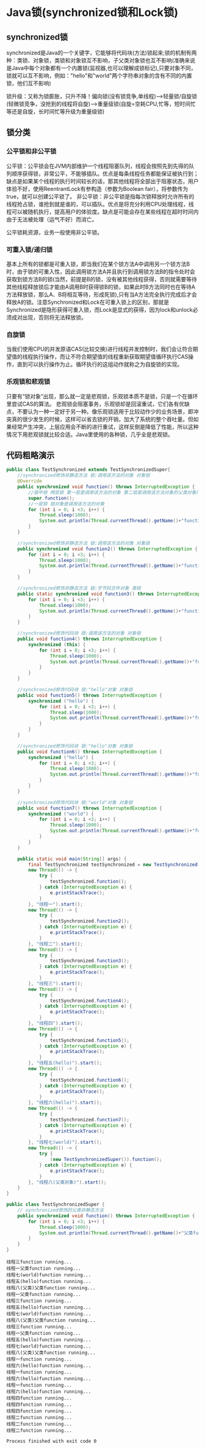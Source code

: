 # Java锁(synchronized锁和Lock锁)

## synchronized锁

synchronized是Java的一个关键字，它能够将代码块(方法)锁起来;锁的机制有两种：类锁、对象锁，类锁和对象锁互不影响，子父类对象锁也互不影响(准确来说是Java中每个对象都有一个内置锁(监视器,也可以理解成锁标记),只要对象不同，锁就可以互不影响，例如："hello"和"world"两个字符串对象的含有不同的内置锁，他们互不影响)

锁升级：又称为锁膨胀，只升不降！偏向锁(没有锁竞争,单线程)——>轻量锁/自旋锁(轻微锁竞争，没抢到的线程将自旋)——>重量级锁(自旋=空耗CPU,忙等，短时间忙等还是自旋，长时间忙等升级为重量级锁)

## 锁分类

### 公平锁和非公平锁

公平锁：公平锁会在JVM内部维护一个线程阻塞队列，线程会按照先到先得的队列顺序获得锁，非常公平，不能够插队。优点是每条线程任务都能保证被执行到；缺点是如果某个线程的执行时间较长的话，那其他线程将全部出于阻塞状态，用户体验不好，使用ReentrantLock有参构造（参数为Boolean fair），将参数传为true，就可以创建公平锁了。
非公平锁：非公平锁是指每次锁释放时允许所有的线程抢占锁，谁抢到就是谁的，可以插队。优点是将充分利用CPU处理线程，线程可以被随机执行，提高用户的体验度。缺点是可能会存在某些线程在超时时间内由于无法被处理（运气不好）而消亡。

公平锁耗资源，业务一般使用非公平锁。

### 可重入锁/递归锁

基本上所有的锁都是可重入锁，即当我们在某个锁方法A中调用另一个锁方法B时，由于锁的可重入性，因此调用锁方法A并且执行到调用锁方法B的指令处时会获取到锁方法B的锁(当然，前提是B的锁，没有被其他线程获得，否则就需要等待其他线程释放锁后才能由A调用B时获得锁B的锁，如果此时B方法同时也在等待A方法释放锁，那么A、B将相互等待，形成死锁),只有当A方法完全执行完成后才会释放A的锁。注意Synchronized和Lock在可重入锁上的区别，那就是Synchronized是隐形获得可重入锁，而Lock是显式的获得，因为lock和unlock必须成对出现，否则将无法释放锁。

### 自旋锁

当我们使用CPU的并发原语CAS(比较交换)进行线程并发控制时，我们会让符合期望值的线程执行操作，而让不符合期望值的线程重新获取期望值循环执行CAS操作，直到可以执行操作为止。循环执行的这组动作就称之为自旋锁的实现。

### 乐观锁和悲观锁

只要有“锁对象”出现，那么就一定是悲观锁，乐观锁本质不是锁，只是一个在循环里尝试CAS的算法。
悲观锁会阻塞事务，乐观锁却是回滚重试，它们各有优缺点，不要认为一种一定好于另一种。像乐观锁适用于比较动作少的业务场景，即冲突真的很少发生的时候，这样可以省去锁的开销，加大了系统的整个吞吐量。但如果经常产生冲突，上层应用会不断的进行重试，这样反倒是降低了性能，所以这种情况下用悲观锁就比较合适。Java里使用的各种锁，几乎全是悲观锁。

## 代码粗略演示

```TestSynchronized.java
public class TestSynchronized extends TestSynchronizedSuper{
	//synchronized修饰非静态方法 锁:调用该方法的对象 对象锁
	@Override
	public synchronized void function() throws InterruptedException {
		//锁中锁 两层锁 第一层是调用该方法的对象 第二层是调用该方法对象的父类对象(构造方法) 锁内部的程序是顺序执行的 内锁依托于外锁存在
		super.function();
		//一层锁 锁对象是调用该方法的对象
		for (int i = 0; i <3; i++) {
			Thread.sleep(1000);
			System.out.println(Thread.currentThread().getName()+"function running...");
		}
	}

	//synchronized修饰非静态方法 锁:调用该方法的对象 对象锁
	public synchronized void function2() throws InterruptedException {
		for (int i = 0; i <3; i++) {
			Thread.sleep(1000);
			System.out.println(Thread.currentThread().getName()+"function running...");
		}
	}

	//synchronized修饰非静态方法 锁:字节码文件对象 类锁
	public static synchronized void function3() throws InterruptedException {
		for (int i = 0; i <3; i++) {
			Thread.sleep(1000);
			System.out.println(Thread.currentThread().getName()+"function running...");
		}
	}

	//synchronized修饰代码块 锁:调用该方法的对象 对象锁
	public void function4() throws InterruptedException {
		synchronized (this) {
			for (int i = 0; i <3; i++) {
				Thread.sleep(1000);
				System.out.println(Thread.currentThread().getName()+"function running...");
			}
		}
	}

	//synchronized修饰代码块 锁:"hello"对象 对象锁
	public void function5() throws InterruptedException {
		synchronized ("hello") {
			for (int i = 0; i <3; i++) {
				Thread.sleep(1000);
				System.out.println(Thread.currentThread().getName()+"function running...");
			}
		}
	}

	//synchronized修饰代码块 锁:"hello"对象 对象锁
	public void function6() throws InterruptedException {
		synchronized ("hello") {
			for (int i = 0; i <3; i++) {
				Thread.sleep(1000);
				System.out.println(Thread.currentThread().getName()+"function running...");
			}
		}
	}

	//synchronized修饰代码块 锁:"world"对象 对象锁
	public void function7() throws InterruptedException {
		synchronized ("world") {
			for (int i = 0; i <3; i++) {
				Thread.sleep(1000);
				System.out.println(Thread.currentThread().getName()+"function running...");
			}
		}
	}

	public static void main(String[] args) {
		final TestSynchronized testSynchronized = new TestSynchronized();
		new Thread(() -> {
			try {
				testSynchronized.function();
			} catch (InterruptedException e) {
				e.printStackTrace();
			}
		}, "线程一").start();
		new Thread(() -> {
			try {
				testSynchronized.function2();
			} catch (InterruptedException e) {
				e.printStackTrace();
			}
		}, "线程二").start();
		new Thread(() -> {
			try {
				testSynchronized.function3();
			} catch (InterruptedException e) {
				e.printStackTrace();
			}
		}, "线程三").start();
		new Thread(() -> {
			try {
				testSynchronized.function4();
			} catch (InterruptedException e) {
				e.printStackTrace();
			}
		}, "线程四").start();
		new Thread(() -> {
			try {
				testSynchronized.function5();
			} catch (InterruptedException e) {
				e.printStackTrace();
			}
		}, "线程五(hello)").start();
		new Thread(() -> {
			try {
				testSynchronized.function6();
			} catch (InterruptedException e) {
				e.printStackTrace();
			}
		}, "线程六(hello)").start();
		new Thread(() -> {
			try {
				testSynchronized.function7();
			} catch (InterruptedException e) {
				e.printStackTrace();
			}
		}, "线程七(world)").start();
		new Thread(() -> {
			try {
				(new TestSynchronizedSuper()).function();
			} catch (InterruptedException e) {
				e.printStackTrace();
			}
		}, "线程八(父类对象)").start();
	}
}
```

```TestSynchronizedSuper.java
public class TestSynchronizedSuper {
	// synchronized修饰的父类非静态方法
	public synchronized void function() throws InterruptedException {
		for (int i = 0; i <3; i++) {
			Thread.sleep(1000);
			System.out.println(Thread.currentThread().getName()+"父类function running...");
		}
	}
}
```

```console
线程三function running...
线程一父类function running...
线程七(world)function running...
线程五(hello)function running...
线程八(父类)父类function running...
线程一父类function running...
线程三function running...
线程五(hello)function running...
线程七(world)function running...
线程八(父类)父类function running...
线程三function running...
线程一父类function running...
线程五(hello)function running...
线程七(world)function running...
线程八(父类)父类function running...
线程一function running...
线程六(hello)function running...
线程一function running...
线程六(hello)function running...
线程一function running...
线程六(hello)function running...
线程四function running...
线程四function running...
线程四function running...
线程二function running...
线程二function running...
线程二function running...

Process finished with exit code 0
```
